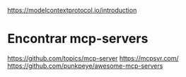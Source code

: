 <https://modelcontextprotocol.io/introduction>

# Encontrar mcp-servers

<https://github.com/topics/mcp-server>
<https://mcpsvr.com/>
<https://github.com/punkpeye/awesome-mcp-servers>
